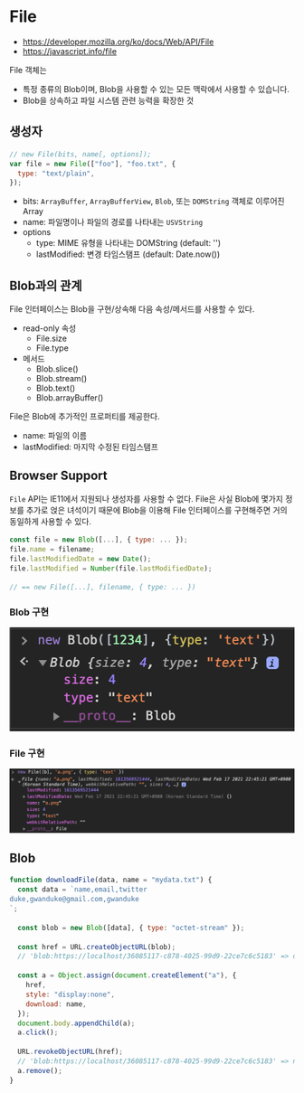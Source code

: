 # File

- https://developer.mozilla.org/ko/docs/Web/API/File
- https://javascript.info/file

File 객체는

- 특정 종류의 Blob이며, Blob을 사용할 수 있는 모든 맥락에서 사용할 수 있습니다.
- Blob을 상속하고 파일 시스템 관련 능력을 확장한 것

## 생성자

```js
// new File(bits, name[, options]);
var file = new File(["foo"], "foo.txt", {
  type: "text/plain",
});
```

- bits: `ArrayBuffer`, `ArrayBufferView`, `Blob`, 또는 `DOMString` 객체로 이루어진 Array
- name: 파일명이나 파일의 경로를 나타내는 `USVString`
- options
  - type: MIME 유형을 나타내는 DOMString (default: '')
  - lastModified: 변경 타임스탬프 (default: Date.now())

## Blob과의 관계

File 인터페이스는 Blob을 구현/상속해 다음 속성/메서드를 사용할 수 있다.

- read-only 속성
  - File.size
  - File.type
- 메서드
  - Blob.slice()
  - Blob.stream()
  - Blob.text()
  - Blob.arrayBuffer()

File은 Blob에 추가적인 프로퍼티를 제공한다.

- name: 파일의 이름
- lastModified: 마지막 수정된 타임스탬프

## Browser Support

`File` API는 IE11에서 지원되나 생성자를 사용할 수 없다. File은 사실 Blob에 몇가지 정보를 추가로 얹은 녀석이기 때문에 Blob을 이용해 File 인터페이스를 구현해주면 거의 동일하게 사용할 수 있다.

```js
const file = new Blob([...], { type: ... });
file.name = filename;
file.lastModifiedDate = new Date();
file.lastModified = Number(file.lastModifiedDate);

// == new File([...], filename, { type: ... })
```

### Blob 구현

![Blob 구현](./blob.png)

### File 구현

![File 구현](./file.png)

## Blob

```js
function downloadFile(data, name = "mydata.txt") {
  const data = `name,email,twitter
duke,gwanduke@gmail.com,gwanduke
`;

  const blob = new Blob([data], { type: "octet-stream" });

  const href = URL.createObjectURL(blob);
  // 'blob:https://localhost/36085117-c878-4025-99d9-22ce7c6c5183' => data

  const a = Object.assign(document.createElement("a"), {
    href,
    style: "display:none",
    download: name,
  });
  document.body.appendChild(a);
  a.click();

  URL.revokeObjectURL(href);
  // 'blob:https://localhost/36085117-c878-4025-99d9-22ce7c6c5183' => notfound
  a.remove();
}
```
